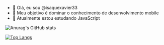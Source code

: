 - 👋 Olá, eu sou @isaquexavier33
- 👀 Meu objetivo é dominar o conhecimento de desenvolvimento mobile
- 🌱 Atualmente estou estudando JavaScript

![Anurag's GitHub stats](https://github-readme-stats.vercel.app/api?username=isaquexavier33&show_icons=true&theme=radical)

[![Top Langs](https://github-readme-stats.vercel.app/api/top-langs/?username=isaquexavier33&theme=radical&layout=compact)](https://github.com/anuraghazra/github-readme-stats)
